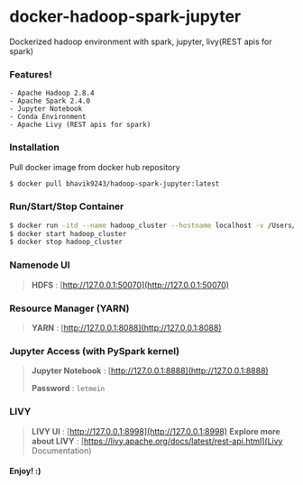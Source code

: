 # docker-hadoop-spark-jupyter
Dockerized hadoop environment with spark, jupyter, livy(REST apis for spark)

### Features!
    
    - Apache Hadoop 2.8.4
    - Apache Spark 2.4.0
    - Jupyter Notebook
    - Conda Environment
    - Apache Livy (REST apis for spark)

### Installation

Pull docker image from docker hub repository
```sh
$ docker pull bhavik9243/hadoop-spark-jupyter:latest
```

### Run/Start/Stop Container

```sh
$ docker run -itd --name hadoop_cluster --hostname localhost -v /Users/bhavik/work/notebooks:/root/notebooks -p 8888:8888 -p 8998:8998 -p 4040:4040 -p 50070:50070 -p 50075:50075 -p 8088:8088 -p 8042:8042 bhavik9243/hadoop-spark-jupyter:latest
$ docker start hadoop_cluster
$ docker stop hadoop_cluster
```

### Namenode UI

> **HDFS** : [http://127.0.0.1:50070](http://127.0.0.1:50070)

### Resource Manager (YARN)

> **YARN** : [http://127.0.0.1:8088](http://127.0.0.1:8088)

### Jupyter Access (with PySpark kernel)

> **Jupyter Notebook** : [http://127.0.0.1:8888](http://127.0.0.1:8888)
>
> **Password** : `letmein`

### LIVY

> **LIVY UI** : [http://127.0.0.1:8998](http://127.0.0.1:8998)
> **Explore more about LIVY** : [https://livy.apache.org/docs/latest/rest-api.html](Livy Documentation)

#### Enjoy! :)